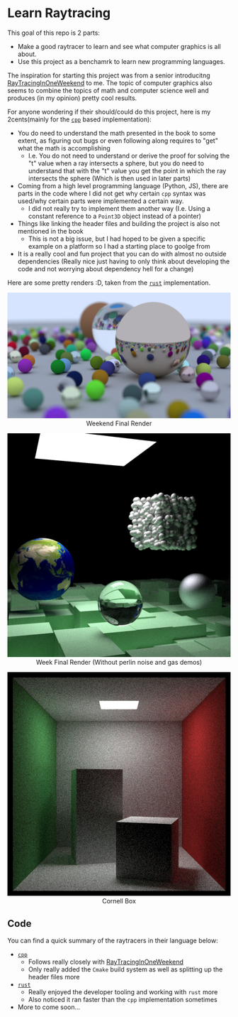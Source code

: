 # Learn Raytracing

This goal of this repo is 2 parts:

- Make a good raytracer to learn and see what computer graphics is all about.
- Use this project as a benchamrk to learn new programming languages.

The inspiration for starting this project was from a senior introducitng [RayTracingInOneWeekend](https://raytracing.github.io/books/RayTracingInOneWeekend.html) to me. The topic of computer graphics also seems to combine the topics of math and computer science well and produces (in my opinion) pretty cool results.

For anyone wondering if their should/could do this project, here is my 2cents(mainly for the [`cpp`](./cpp) based implementation):

- You do need to understand the math presented in the book to some extent, as figuring out bugs or even following along requires to "get" what the math is accomplishing
  - I.e. You do not need to understand or derive the proof for solving the "t" value when a ray intersects a sphere, but you do need to understand that with the "t" value you get the point in which the ray intersects the sphere (Which is then used in later parts)
- Coming from a high level programming language (Python, JS), there are parts in the code where I did not get why certain `cpp` syntax was used/why certain parts were implemented a certain way.
  - I did not really try to implement them another way (I.e. Using a constant reference to a `Point3D` object instead of a pointer)
- Things like linking the header files and building the project is also not mentioned in the book
  - This is not a big issue, but I had hoped to be given a specific example on a platform so I had a starting place to goolge from
- It is a really cool and fun project that you can do with almost no outside dependencies (Really nice just having to only think about developing the code and not worrying about dependency hell for a change)

Here are some pretty renders :D, taken from the [`rust`](./rust) implementation.  

<div align="center">

![Weekend Final Render](./rust/images/weekend.png)  
Weekend Final Render  

![Week Final Render](./rust/images/week.png)  
Week Final Render (Without perlin noise and gas demos)  

![Cornell Box](./rust/images/cornell-box.png)  
Cornell Box  

</div>


## Code

You can find a quick summary of the raytracers in their language below:

- [`cpp`](./cpp)
  - Follows really closely with [RayTracingInOneWeekend](https://raytracing.github.io/books/RayTracingInOneWeekend.html)
  - Only really added the `Cmake` build system as well as splitting up the header files more
- [`rust`](./rust)
  - Really enjoyed the developer tooling and working with `rust` more
  - Also noticed it ran faster than the `cpp` implementation sometimes
- More to come soon...
